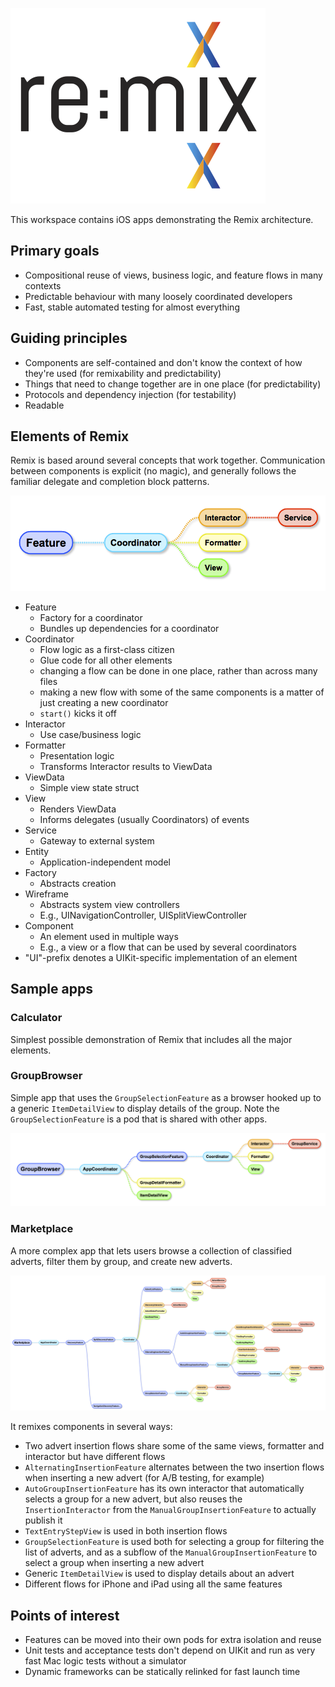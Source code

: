 ![Remix](Docs/Remix.png)

This workspace contains iOS apps demonstrating the Remix architecture.

## Primary goals

* Compositional reuse of views, business logic, and feature flows in many contexts
* Predictable behaviour with many loosely coordinated developers
* Fast, stable automated testing for almost everything

## Guiding principles

* Components are self-contained and don't know the context of how they're used (for remixability and predictability)
* Things that need to change together are in one place (for predictability)
* Protocols and dependency injection (for testability)
* Readable

## Elements of Remix

Remix is based around several concepts that work together. Communication between components is explicit (no magic), and generally follows the familiar delegate and completion block patterns.

![RemixElements](Docs/RemixElements.png)

* Feature
	- Factory for a coordinator
	- Bundles up dependencies for a coordinator
* Coordinator
	- Flow logic as a first-class citizen
	- Glue code for all other elements
	- changing a flow can be done in one place, rather than across many files
	- making a new flow with some of the same components is a matter of just creating a new coordinator
	- `start()` kicks it off
* Interactor
	- Use case/business logic
* Formatter
	- Presentation logic
	- Transforms Interactor results to ViewData
* ViewData
	- Simple view state struct
* View
	- Renders ViewData
	- Informs delegates (usually Coordinators) of events
* Service
	- Gateway to external system
* Entity
	- Application-independent model
* Factory
	- Abstracts creation
* Wireframe
	- Abstracts system view controllers
	- E.g., UINavigationController, UISplitViewController
* Component
	- An element used in multiple ways
	- E.g., a view or a flow that can be used by several coordinators
* "UI"-prefix denotes a UIKit-specific implementation of an element

## Sample apps

### Calculator

Simplest possible demonstration of Remix that includes all the major elements.

### GroupBrowser

Simple app that uses the `GroupSelectionFeature` as a browser hooked up to a generic `ItemDetailView` to display details of the group. Note the `GroupSelectionFeature` is a pod that is shared with other apps.

![GroupBrowserMap](Docs/GroupBrowserMap.png)

### Marketplace

A more complex app that lets users browse a collection of classified adverts, filter them by group, and create new adverts.

![MarketplaceMap](Docs/MarketplaceMap.png)

It remixes components in several ways:

* Two advert insertion flows share some of the same views, formatter and interactor but have different flows
* `AlternatingInsertionFeature` alternates between the two insertion flows when inserting a new advert (for A/B testing, for example)
* `AutoGroupInsertionFeature` has its own interactor that automatically selects a group for a new advert, but also reuses the `InsertionInteractor` from the `ManualGroupInsertionFeature` to actually publish it
* `TextEntryStepView` is used in both insertion flows
* `GroupSelectionFeature` is used both for selecting a group for filtering the list of adverts, and as a subflow of the `ManualGroupInsertionFeature` to select a group when inserting a new advert
* Generic `ItemDetailView` is used to display details about an advert
* Different flows for iPhone and iPad using all the same features

## Points of interest

* Features can be moved into their own pods for extra isolation and reuse
* Unit tests and acceptance tests don't depend on UIKit and run as very fast Mac logic tests without a simulator
* Dynamic frameworks can be statically relinked for fast launch time
